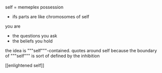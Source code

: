 self = memeplex possession
- ifs parts are like chromosomes of self

you are
- the questions you ask
- the beliefs you hold

the idea is """self"""-contained. quotes around self because the boundary of """self""" is sort of defined by the inhibition

[[enlightened self]]
